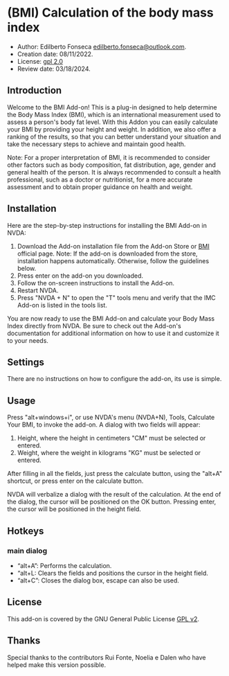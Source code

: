 # (BMI) Calculation of the body mass index

* Author: Edilberto Fonseca <edilberto.fonseca@outlook.com>.
* Creation date: 08/11/2022.
* License: [gpl 2.0][1]
* Review date: 03/18/2024.

## Introduction

Welcome to the BMI Add-on! This is a plug-in designed to help determine the Body Mass Index (BMI), which is an international measurement used to assess a person's body fat level. With this Addon you can easily calculate your BMI by providing your height and weight. In addition, we also offer a ranking of the results, so that you can better understand your situation and take the necessary steps to achieve and maintain good health.

 Note: For a proper interpretation of BMI, it is recommended to consider other factors such as body composition, fat distribution, age, gender and general health of the person. It is always recommended to consult a health professional, such as a doctor or nutritionist, for a more accurate assessment and to obtain proper guidance on health and weight.

## Installation

Here are the step-by-step instructions for installing the BMI Add-on in NVDA:

1. Download the Add-on installation file from the Add-on Store or [BMI][1] official page.
Note: If the add-on is downloaded from the store, installation happens automatically. Otherwise, follow the guidelines below.
2. Press enter on the add-on you downloaded.
3. Follow the on-screen instructions to install the Add-on.
4. Restart NVDA.
5. Press "NVDA + N" to open the "T" tools menu and verify that the IMC Add-on is listed in the tools list.

You are now ready to use the BMI Add-on and calculate your Body Mass Index directly from NVDA. Be sure to check out the Add-on's documentation for additional information on how to use it and customize it to your needs.

## Settings

There are no instructions on how to configure the add-on, its use is simple.

## Usage

Press "alt+windows+i", or use NVDA's menu (NVDA+N), Tools, Calculate Your BMI, to invoke the add-on. A dialog with two fields will appear:

1. Height, where the height in centimeters "CM" must be selected or entered.
2. Weight, where the weight in kilograms "KG" must be selected or entered.

After filling in all the fields, just press the calculate button, using the "alt+A" shortcut, or press enter on the calculate button.

NVDA will verbalize a dialog with the result of the calculation. At the end of the dialog, the cursor will be positioned on the OK button. Pressing enter, the cursor will be positioned in the height field.

## Hotkeys

### main dialog

* “alt+A”: Performs the calculation.
* “alt+L: Clears the fields and positions the cursor in the height field.
* “alt+C”: Closes the dialog box, escape can also be used.

## License

This add-on is covered by the GNU General Public License [GPL v2][1].

## Thanks

Special thanks to the contributors Rui Fonte, Noelia e Dalen who have helped make this version possible.

[1]: https://www.gnu.org/licenses/gpl-2.0.html
[2]: https://github.com/EdilbertoFonseca/BMI
